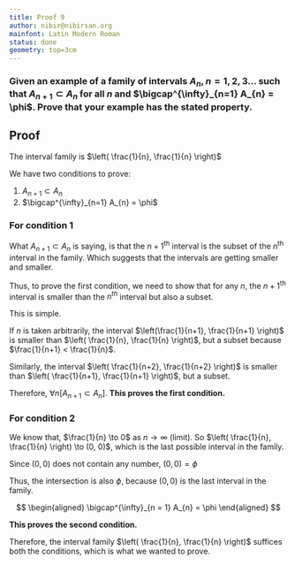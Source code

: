 ```yaml
---
title: Proof 9
author: nibir@nibirsan.org
mainfont: Latin Modern Roman
status: done
geometry: top=3cm
---
```

### Given an example of a family of intervals  $A_{n}, n = 1, 2, 3 \dots$ such that $A_{n+1} \subset A_{n}$ for all $n$ and $\bigcap^{\infty}_{n=1} A_{n} = \phi$. Prove that your example has the stated property.

## Proof

The interval family is $\left( \frac{1}{n}, \frac{1}{n} \right)$

We have two conditions to prove:

1. $A_{n+1} \subset A_{n}$
2. $\bigcap^{\infty}_{n=1} A_{n} = \phi$

### For condition 1

What $A_{n+1} \subset A_{n}$ is saying, is that the ${n+1}^{\text{th}}$ interval is the subset of the $n^{\text{th}}$ interval in the family. Which suggests that the intervals are getting smaller and smaller.

Thus, to prove the first condition, we need to show that for any $n$, the $n+1 ^{\text{th}}$ interval is smaller than the $n^{th}$ interval but also a subset. 

This is simple.

If $n$ is taken arbitrarily, the interval $\left(\frac{1}{n+1}, \frac{1}{n+1} \right)$ is smaller than $\left( \frac{1}{n}, \frac{1}{n} \right)$, but a subset because $\frac{1}{n+1} < \frac{1}{n}$.

Similarly, the interval $\left( \frac{1}{n+2}, \frac{1}{n+2} \right)$ is smaller than $\left( \frac{1}{n+1}, \frac{1}{n+1} \right)$, but a subset.

Therefore, $\forall n[A_{n+1} \subset A_{n}]$. **This proves the first condition.**

### For condition 2

We know that, $\frac{1}{n} \to 0$ as $n \to \infty$ (limit). So $\left( \frac{1}{n}, \frac{1}{n} \right) \to (0, 0)$, which is the last possible interval in the family.

Since $(0,0)$ does not contain any number, $(0, 0) = \phi$

Thus, the intersection is also $\phi$, because $(0, 0)$ is the last interval in the family.

$$
\begin{aligned}
\bigcap^{\infty}_{n = 1} A_{n} = \phi
\end{aligned}
$$

**This proves the second condition.**

Therefore, the interval family $\left( \frac{1}{n}, \frac{1}{n} \right)$ suffices both the conditions, which is what we wanted to prove.